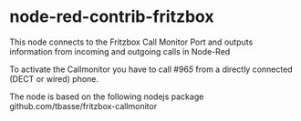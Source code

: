 # node-red-contrib-fritzbox
This node connects to the Fritzbox Call Monitor Port and outputs information from incoming and outgoing calls in Node-Red

To activate the Callmonitor you have to call #96*5* from a directly connected (DECT or wired) phone.

The node is based on the following nodejs package
github.com/tbasse/fritzbox-callmonitor
